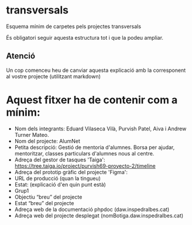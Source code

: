# transversals
Esquema mínim de carpetes pels projectes transversals

És obligatori seguir aquesta estructura tot i que la podeu ampliar.

## Atenció
Un cop comenceu heu de canviar aquesta explicació amb la corresponent al vostre projecte (utilitzant markdown)

# Aquest fitxer ha de contenir com a mínim:
 * Nom dels integrants: Eduard Vilaseca Vilà, Purvish Patel, Aiva i Andrew Turner Mateo.
 * Nom del projecte: AlumNet
 * Petita descripció: Gestió de mentoria d'alumnes. Borsa per ajudar, mentoritzar, classes particulars d'alumnes nous al centre.
 * Adreça del gestor de tasques 'Taiga': https://tree.taiga.io/project/purvish69-proyecto-2/timeline
 * Adreça del prototip gràfic del projecte 'Figma': 
 * URL de producció (quan la tingueu)
 * Estat: (explicació d'en quin punt està)
 * Grup1
 * Objectiu “breu” del projecte
 * Estat “breu” del projecte
 * Adreça web de la documentació phpdoc (daw.inspedralbes.cat)
 * Adreça web del projecte desplegat (nomBotiga.daw.inspedralbes.cat)
